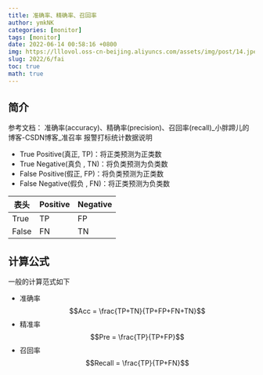 ```yaml
---
title: 准确率、精确率、召回率
author: ymkNK
categories: [monitor]
tags: [monitor]
date: 2022-06-14 00:58:16 +0800
img: https://lllovol.oss-cn-beijing.aliyuncs.com/assets/img/post/14.jpeg
slug: 2022/6/fai
toc: true
math: true
---
```

## 简介
参考文档： 准确率(accuracy)、精确率(precision)、召回率(recall)_小胖蹄儿的博客-CSDN博客_准召率
报警打标统计数据说明
- True Positive(真正, TP)：将正类预测为正类数
- True Negative(真负 , TN)：将负类预测为负类数
- False Positive(假正, FP)：将负类预测为正类数
- False Negative(假负 , FN)：将正类预测为负类数

表头|Positive|Negative
---|---|---
True|TP|FP
False|FN|TN

## 计算公式
一般的计算范式如下 
- 准确率
$$Acc = \frac{TP+TN}{TP+FP+FN+TN}$$
- 精准率
$$Pre = \frac{TP}{TP+FP}$$
- 召回率
$$Recall = \frac{TP}{TP+FN}$$
